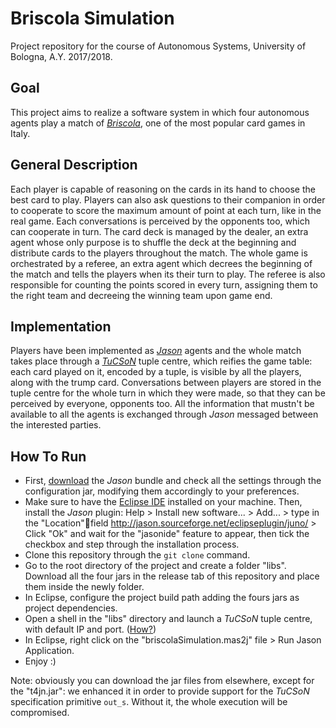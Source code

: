# Briscola Simulation
Project repository for the course of Autonomous Systems, University of Bologna, A.Y. 2017/2018.
## Goal
This project aims to realize a software system in which four autonomous agents play a match of [_Briscola_](https://en.wikipedia.org/wiki/Briscola), one of the most popular card games in Italy.
## General Description
Each player is capable of reasoning on the cards in its hand to choose the best card to play. Players can also ask questions to their companion in order to cooperate to score the maximum amount of point at each turn, like in the real game. Each conversations is perceived by the opponents too, which can cooperate in turn. The card deck is managed by the dealer, an extra agent whose only purpose is to shuffle the deck at the beginning and distribute cards to the players throughout the match. The whole game is orchestrated by a referee, an extra agent which decrees the beginning of the match and tells the players when its their turn to play. The referee is also responsible for counting the points scored in every turn, assigning them to the right team and decreeing the winning team upon game end.
## Implementation
Players have been implemented as [_Jason_](http://jason.sourceforge.net/) agents and the whole match takes place through a [_TuCSoN_](http://apice.unibo.it/xwiki/bin/view/TuCSoN/WebHome) tuple centre, which reifies the game table: each card played on it, encoded by a tuple, is visible by all the players, along with the trump card. Conversations between players are stored in the tuple centre for the whole turn in which they were made, so that they can be perceived by everyone, opponents too. All the information that mustn't be available to all the agents is exchanged through _Jason_ messaged between the interested parties.
## How To Run
- First, [download](https://sourceforge.net/projects/jason/files/) the _Jason_ bundle and check all the settings through the configuration jar, modifying them accordingly to your preferences.
- Make sure to have the [Eclipse IDE](https://www.eclipse.org/) installed on your machine. Then, install the _Jason_ plugin: Help > Install new software... > Add... > type in the "Location"field
http://jason.sourceforge.net/eclipseplugin/juno/ > Click "Ok" and wait for the "jasonide" feature to appear, then tick the checkbox and step through the installation process.
- Clone this repository through the `git clone` command.
- Go to the root directory of the project and create a folder "libs". Download all the four jars in the release tab of this repository and place them inside the newly folder.
- In Eclipse, configure the project build path adding the fours jars as project dependencies.
- Open a shell in the "libs" directory and launch a _TuCSoN_ tuple centre, with default IP and port. ([How?](https://apice.unibo.it/xwiki/bin/view/TuCSoN/WebHome))
- In Eclipse, right click on the "briscolaSimulation.mas2j" file > Run Jason Application.
- Enjoy :)

Note: obviously you can download the jar files from elsewhere, except for the "t4jn.jar": we enhanced it in order to provide support for the _TuCSoN_ specification primitive `out_s`. Without it, the whole execution will be compromised.
